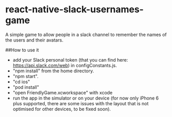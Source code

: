# react-native-slack-usernames-game
A simple game to allow people in a slack channel to remember the names of the users and their avatars.

##How to use it
- add your Slack personal token (that you can find here: https://api.slack.com/web) in configConstants.js.
- "npm install" from the home directory.
- "npm start".
- "cd ios"
- "pod install"
- "open FriendlyGame.xcworkspace" with xcode
- run the app in the simulator or on your device (for now only iPhone 6 plus supported, there are some issues with the layout that is not optimised for other devices, to be fixed soon).
